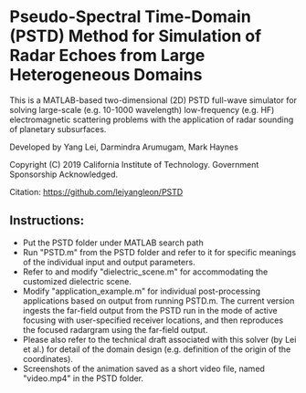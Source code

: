 # Pseudo-Spectral Time-Domain (PSTD) Method for Simulation of Radar Echoes from Large Heterogeneous Domains

This is a MATLAB-based two-dimensional (2D) PSTD full-wave simulator for solving large-scale (e.g. 10-1000 wavelength) low-frequency (e.g. HF) electromagnetic scattering problems with the application of radar sounding of planetary subsurfaces.

Developed by Yang Lei, Darmindra Arumugam, Mark Haynes

Copyright (C) 2019 California Institute of Technology.  Government Sponsorship Acknowledged.

Citation: https://github.com/leiyangleon/PSTD


## Instructions:

* Put the PSTD folder under MATLAB search path
* Run "PSTD.m" from the PSTD folder and refer to it for specific meanings of the individual input and output parameters.
* Refer to and modify "dielectric_scene.m" for accommodating the customized dielectric scene.
* Modify "application_example.m" for individual post-processing applications based on output from running PSTD.m. The current version ingests the far-field output from the PSTD run in the mode of active focusing with user-specified receiver locations, and then reproduces the focused radargram using the far-field output.
* Please also refer to the technical draft associated with this solver (by Lei et al.) for detail of the domain design (e.g. definition of the origin of the coordinates).
* Screenshots of the animation saved as a short video file, named "video.mp4" in the PSTD folder.

